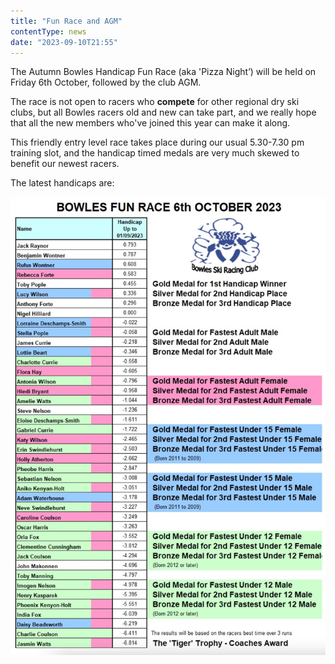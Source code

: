 ```yaml
---
title: "Fun Race and AGM"
contentType: news
date: "2023-09-10T21:55"
---
```


The Autumn Bowles Handicap Fun Race (aka 'Pizza Night’) will be held on Friday 6th October, followed
by the club AGM.

The race is not open to racers who **compete** for other regional dry ski clubs, but all Bowles
racers old and new can take part, and we really hope that all the new members who've joined this
year can make it along.

This friendly entry level race takes place during our usual 5.30-7.30 pm training slot, and the
handicap timed medals are very much skewed to benefit our newest racers.

The latest handicaps are:

![latest handicaps](handicaps.png)